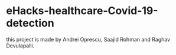 # eHacks-healthcare-Covid-19-detection
this project is made by Andrei Oprescu, Saajid Rohman and Raghav Devulapalli.
